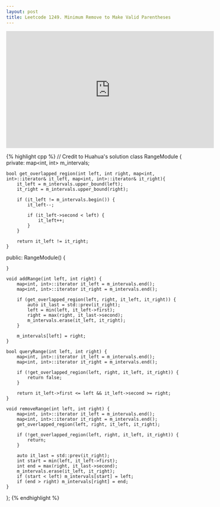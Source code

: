 ```yaml
---
layout: post
title: Leetcode 1249. Minimum Remove to Make Valid Parentheses
---
```


<iframe width="560" height="315" src="https://www.youtube.com/embed/LV_KASL1smE" frameborder="0" allow="autoplay; encrypted-media" allowfullscreen></iframe>

{% highlight cpp %}
// Credit to Huahua's solution
class RangeModule {
private:
    map<int, int> m_intervals;
    
    bool get_overlapped_region(int left, int right, map<int, int>::iterator& it_left, map<int, int>::iterator& it_right){
        it_left = m_intervals.upper_bound(left);
        it_right = m_intervals.upper_bound(right);

        if (it_left != m_intervals.begin()) {
            it_left--;

            if (it_left->second < left) {
                it_left++;
            }
        }
        
        return it_left != it_right;
    }
    
public:
    RangeModule() {
        
    }
    
    void addRange(int left, int right) {
        map<int, int>::iterator it_left = m_intervals.end();
        map<int, int>::iterator it_right = m_intervals.end();
        
        if (get_overlapped_region(left, right, it_left, it_right)) {
            auto it_last = std::prev(it_right);
            left = min(left, it_left->first);
            right = max(right, it_last->second);
            m_intervals.erase(it_left, it_right);
        }
        
        m_intervals[left] = right;
    }
    
    bool queryRange(int left, int right) {
        map<int, int>::iterator it_left = m_intervals.end();
        map<int, int>::iterator it_right = m_intervals.end();
        
        if (!get_overlapped_region(left, right, it_left, it_right)) {
            return false;
        }
        
        return it_left->first <= left && it_left->second >= right;
    }
    
    void removeRange(int left, int right) {
        map<int, int>::iterator it_left = m_intervals.end();
        map<int, int>::iterator it_right = m_intervals.end();
        get_overlapped_region(left, right, it_left, it_right);
        
        if (!get_overlapped_region(left, right, it_left, it_right)) {
            return;
        }
        
        auto it_last = std::prev(it_right);
        int start = min(left, it_left->first);
        int end = max(right, it_last->second);
        m_intervals.erase(it_left, it_right);
        if (start < left) m_intervals[start] = left;
        if (end > right) m_intervals[right] = end;
    }
};
{% endhighlight %}
